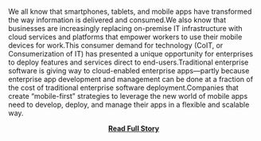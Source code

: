<p>We all know that smartphones, tablets, and mobile apps have transformed the way information is delivered and consumed.We also know that businesses are increasingly replacing on-premise IT infrastructure with cloud services and platforms that empower workers to use their mobile devices for work.This consumer demand for technology (CoIT, or Consumerization of IT) has presented a unique opportunity for enterprises to deploy features and services direct to end-users.Traditional enterprise software is giving way to cloud-enabled enterprise apps—partly because enterprise app development and management can be done at a fraction of the cost of traditional enterprise software deployment.Companies that create “mobile-first” strategies to leverage the new world of mobile apps need to develop, deploy, and manage their apps in a flexible and scalable way.</p>
<center><p><a href="http://www.feedhenry.com/2013/04/its-shifting-role-in-enterprise-mobility-from-gatekeeper-to-enabler/" style='padding:25px; font-sze:18px; font-weight: bold;'>Read Full Story</a></p></center>
